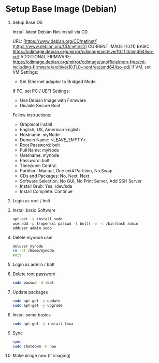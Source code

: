 # Setup Base Image (Debian)

1. Setup Base OS

   Install latest Debian Net-install via CD

   URL: [https://www.debian.org/CD/netinst/](https://www.debian.org/CD/netinst/)
   CURRENT IMAGE (10.11)
        BASIC: https://cdimage.debian.org/mirror/cdimage/archive/10.11.0/amd64/iso-cd/
        ADDITIONAL FIRMWARE: https://cdimage.debian.org/mirror/cdimage/unofficial/non-free/cd-including-firmware/archive/10.11.0+nonfree/amd64/iso-cd/
   If VM, set VM Settings:
     - Set Ethernet adapter to Bridged Mode

   If PC, set PC / UEFI Settings:
     - Use Debian Image with Firmware
     - Disable Secure Boot

   Follow instructions:

     - Graphical Install
     - English, US, American English
     - Hostname: myNode
     - Domain Name: <LEAVE_EMPTY>
     - Root Password: bolt
     - Full Name: myNode
     - Username: mynode
     - Password: bolt
     - Timezone: Central
     - Partition: Manual, One ext4 Partition, No Swap
     - CDs and Packages: No, Next, Next
     - Software Selection: No GUI, No Print Server, Add SSH Server
     - Install Grub: Yes, /dev/sda
     - Install Complete: Continue

2. Login as root / bolt

3. Install basic Software

   ```sh
   apt-get -y install sudo
   useradd -p $(openssl passwd -1 bolt) -m -s /bin/bash admin
   adduser admin sudo
   ```

4. Delete mynode user

   ```sh
   deluser mynode
   rm -rf /home/mynode
   exit
   ```

5. Login as admin / bolt

6. Delete root password

   ```sh
   sudo passwd -d root
   ```

7. Update packages

   ```sh
   sudo apt-get -y update
   sudo apt-get -y upgrade
   ```

8. Install some basics

   ```sh
   sudo apt-get -y install tmux
   ```

9. Sync

   ```sh
   sync
   sudo shutdown -h now
   ```

10. Make image now (if imaging)
